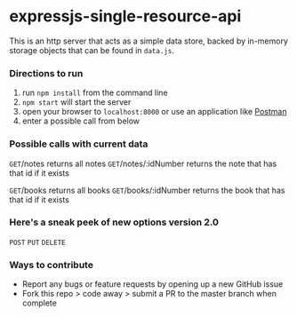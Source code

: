 # expressjs-single-resource-api

This is an http server that acts as a simple data store, backed by in-memory storage objects that can be found in `data.js`.

### Directions to run
1. run `npm install` from the command line
1. `npm start` will start the server
2. open your browser to `localhost:8000` or use an application like [Postman](https://www.getpostman.com/)
3. enter a possible call from below

### Possible calls with current data
`GET`/notes returns all notes
`GET`/notes/:idNumber returns the note that has that id if it exists

`GET`/books returns all books
`GET`/books/:idNumber returns the book that has that id if it exists

### Here's a sneak peek of new options version 2.0
`POST`
`PUT`
`DELETE`

### Ways to contribute
- Report any bugs or feature requests by opening up a new GitHub issue
- Fork this repo > code away > submit a PR to the master branch when complete
